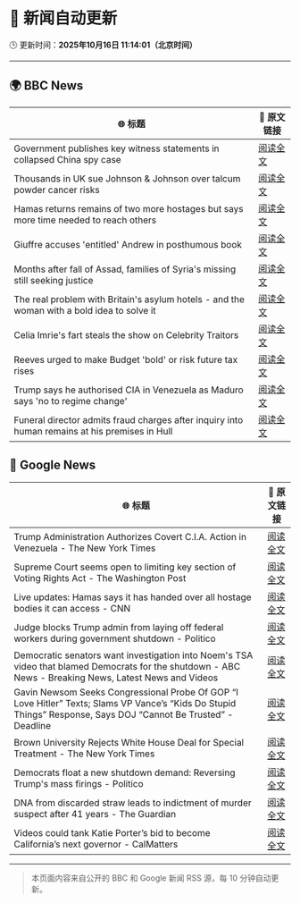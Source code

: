 # 🧠 新闻自动更新

🕒 更新时间：**2025年10月16日 11:14:01（北京时间）**

---

## 🌍 BBC News

| 🌐 标题 | 🔗 原文链接 |
|--------|-------------|
| Government publishes key witness statements in collapsed China spy case | [阅读全文](https://www.bbc.com/news/articles/c0ex172rxwzo?at_medium=RSS&at_campaign=rss) |
| Thousands in UK sue Johnson & Johnson over talcum powder cancer risks | [阅读全文](https://www.bbc.com/news/articles/c797wv928g8o?at_medium=RSS&at_campaign=rss) |
| Hamas returns remains of two more hostages but says more time needed to reach others | [阅读全文](https://www.bbc.com/news/articles/c3w9py9940go?at_medium=RSS&at_campaign=rss) |
| Giuffre accuses 'entitled' Andrew in posthumous book | [阅读全文](https://www.bbc.com/news/articles/c0kpjyjyrlno?at_medium=RSS&at_campaign=rss) |
| Months after fall of Assad, families of Syria's missing still seeking justice | [阅读全文](https://www.bbc.com/news/articles/cj07p5zm229o?at_medium=RSS&at_campaign=rss) |
| The real problem with Britain's asylum hotels - and the woman with a bold idea to solve it | [阅读全文](https://www.bbc.com/news/articles/cdx4rrrvg8do?at_medium=RSS&at_campaign=rss) |
| Celia Imrie's fart steals the show on Celebrity Traitors | [阅读全文](https://www.bbc.com/news/articles/c4gpr5j3kgdo?at_medium=RSS&at_campaign=rss) |
| Reeves urged to make Budget 'bold' or risk future tax rises | [阅读全文](https://www.bbc.com/news/articles/cg7n8v34jvlo?at_medium=RSS&at_campaign=rss) |
| Trump says he authorised CIA in Venezuela as Maduro says 'no to regime change' | [阅读全文](https://www.bbc.com/news/articles/c0ex1jq9pdvo?at_medium=RSS&at_campaign=rss) |
| Funeral director admits fraud charges after inquiry into human remains at his premises in Hull | [阅读全文](https://www.bbc.com/news/articles/cwyplw17897o?at_medium=RSS&at_campaign=rss) |

## 📰 Google News

| 🌐 标题 | 🔗 原文链接 |
|--------|-------------|
| Trump Administration Authorizes Covert C.I.A. Action in Venezuela - The New York Times | [阅读全文](https://news.google.com/rss/articles/CBMijgFBVV95cUxOQWZPQV91T09oWEZKOFlFTVA1a25jYmVzc29XaEsxangxQXZIVmw0aE1xUXN2QzEtYkp0T1RLemJrbkF0Uk1MQ250SGM4d0VUeDhyX0IwQ2R0Uk5RTEwtUmpsME9NRFlnLTBraUxnZ3VlVlhwV2g1V0doWnM1Z2hYNXhHc2N1SlAzcU82ZkJ3?oc=5) |
| Supreme Court seems open to limiting key section of Voting Rights Act - The Washington Post | [阅读全文](https://news.google.com/rss/articles/CBMipAFBVV95cUxOdWFNOS1SMjVVX1JEMVVzc09TaERnOWVPRkExbDdaU1BkY3JrNHo5TXc2SGk5ZlYwYllYRkhrQnhHSHBNT3BTRThBb3hXa2doU2N2VXJRYmxFcUFnQXJmSVJXeVYta3Z4b1hfTkRRcGVsQlhLZ0FESWc4YUNIa181R2dwVzg5SHcwNUlmWVFoamJGWHpGVGlSbXk0eFF2enJpNm5vUg?oc=5) |
| Live updates: Hamas says it has handed over all hostage bodies it can access - CNN | [阅读全文](https://news.google.com/rss/articles/CBMihwFBVV95cUxNb19PYjJzRndvTF9Mdnpfbm45T0Fuc3pWQk9BMXpvcjNicHJuZGc1NmxpTTYwTTU2QkJzQVlHNUg4VjVhNDdyWnBqOUo2N1RNZjFSOHZaanJHQzl1OUh5VE1Gakw3X3JmWnBUWC1sM1p4NXgweXNTN3cyQXpRMGtVSlkzZUZiZ3c?oc=5) |
| Judge blocks Trump admin from laying off federal workers during government shutdown - Politico | [阅读全文](https://news.google.com/rss/articles/CBMijAFBVV95cUxORnIwMXR5VmJUWWpmZWJJVlBweUo3LXRrTWhYRnZPZVpBMUtfRjBqNGF5TU9FaC1PQUo2bVdTN1gtLThNVlY0U2pIcTdLamlGNjIzRGdWblk1WEtweVgyNkpjb1ZwRHh2Ml9KbzljdDBub1JOS1J3ODRxQXRtVUl4WHd3bWVxYUJuTmNHbQ?oc=5) |
| Democratic senators want investigation into Noem's TSA video that blamed Democrats for the shutdown - ABC News - Breaking News, Latest News and Videos | [阅读全文](https://news.google.com/rss/articles/CBMiuAFBVV95cUxPa25CR082cUU2bXQ4dGw2LXNyZEFpZjZBMnpWQ2sybmxId1hRNUFsTkJCWGxHQkx5SmlQVHBJTlp2VkZJTVN5WXNMNGQwU0RpWm1EZXdXNlh1cmgtVFkxSkh3c0o3czI4MDBGMExtRHhEbDZhcmVLQjBkVlFDMmtseG1ZekpPMy1NZ2YweFRJc2w2Q01vYmFGWFo5Y2NzNzRTQ2VwaDFsMHFsckEwRG53UzFKLUdqSGM10gG-AUFVX3lxTE04dEpzcFBBRWkyOFRnamc3SThlODJrbUU3VUxPMWlScWstclgtMUcxZDBDd091bVIyU19XV1JtclRaT3Ezdy1aWHdyTzJwR1A3STRUUVJzWWJpOGgtN0NWNEZzcHpnUS0tOERGdVB0VHNqc0FKUkNJLThBN00xRV9rTFVxQXI3Nm9OemZ6dTRHTjNfZG0tT1ZfamduT1NZVWxOYXVHTEV4emRUaEFPSGFWTmctTkFRY0FTS0xmbEE?oc=5) |
| Gavin Newsom Seeks Congressional Probe Of GOP “I Love Hitler” Texts; Slams VP Vance’s “Kids Do Stupid Things” Response, Says DOJ “Cannot Be Trusted” - Deadline | [阅读全文](https://news.google.com/rss/articles/CBMiiwFBVV95cUxPdEIzZ2h3b19iQkxGSnFhSGpZb084ZWdIYjlJOEhtcWg1dDZZWnlCY1ozS29Rd042TTJ6RG9zZXJtdEdpS2pIanI2RUxVQXlmTUs1ZkNyY1R2MlY5UmhwQmdTcG04ODZEalJDZ3RPa09SSXdwTFNiMXRqUGVvRnRPdWZNd05pVUNmcWln?oc=5) |
| Brown University Rejects White House Deal for Special Treatment - The New York Times | [阅读全文](https://news.google.com/rss/articles/CBMiiAFBVV95cUxNanI1TzFUSlZ6Q1p6bFZXYnZPZWVOODJickltTXFhVjNKSFY3N0EtVGZNY0RKNkpubGJLeXZWeThFeVdHeVFPb25Ya2swVEYxRVJZTHdoZnN0Rk5BZF9wcWt0TzlVT241SDNRbU9TcmFBOUJJLWVxS3MwVGlnWkd4TkN6WElUZTRx?oc=5) |
| Democrats float a new shutdown demand: Reversing Trump's mass firings - Politico | [阅读全文](https://news.google.com/rss/articles/CBMinwFBVV95cUxQckNrbFM0VVIxVWtYc1pKNnZ2ZVZIY3hoTzFHZmFwWVhjZmxkRmpIWmFRUXZ0RmxsZWh5SE5GRHV3LW52d2NmQjh4X1BkRHBaOGtsQkhSNXV4STRXNmh1V3dMY2lEdDEtbHJrYThSU0pyVTdJeU03SDYweE1tNGp3UzRTSHhNNTFBSE9uYzJXQ2xCMGoxNnBKRTZQQUFOd2M?oc=5) |
| DNA from discarded straw leads to indictment of murder suspect after 41 years - The Guardian | [阅读全文](https://news.google.com/rss/articles/CBMigAFBVV95cUxNSF9yd0VSQzlwUVRRTV9pamFJbTRWS3ZEaHk1MkJzMzAyUFVKenlwMFk4QTVpa2lWT0IwQmRHWE1tN3IwNk9XYThweDlYTjJCcXgyYmdrM011bEF4VHpBU0RPNkgxMEd4Nko3OEVzTEFMUldTNW9aZ2dYdmx2Nk9UZA?oc=5) |
| Videos could tank Katie Porter’s bid to become California’s next governor - CalMatters | [阅读全文](https://news.google.com/rss/articles/CBMihgFBVV95cUxOYnRtQlMzTS16YVdGQWRjMjgxQ2xfZmZfTlFEZ242Wl9ab016ejJ4ZmN1VGk3S1lpUkRScEJIOVA5c2V6MGRDc2J1ekdHcFFSempVNFNsYUYzZnY1Ymw3ckZSS0xycFNwUFZRVTN0QlVBQVV2dmc0VzJ3a3F1RjQ5QTVjLXpxQQ?oc=5) |

---
> 本页面内容来自公开的 BBC 和 Google 新闻 RSS 源，每 10 分钟自动更新。